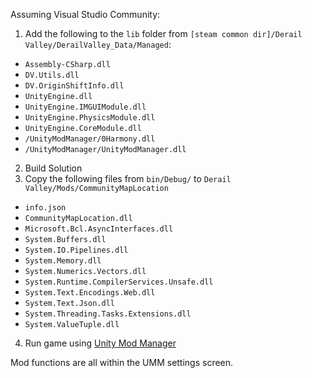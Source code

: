 Assuming Visual Studio Community:

1. Add the following to the `lib` folder from `[steam common dir]/Derail Valley/DerailValley_Data/Managed`:
- `Assembly-CSharp.dll`
- `DV.Utils.dll`
- `DV.OriginShiftInfo.dll`
- `UnityEngine.dll`
- `UnityEngine.IMGUIModule.dll`
- `UnityEngine.PhysicsModule.dll`
- `UnityEngine.CoreModule.dll`
- `/UnityModManager/0Harmony.dll`
- `/UnityModManager/UnityModManager.dll`

2. Build Solution
3. Copy the following files from `bin/Debug/` to `Derail Valley/Mods/CommunityMapLocation`
- `info.json`
- `CommunityMapLocation.dll`
- `Microsoft.Bcl.AsyncInterfaces.dll`
- `System.Buffers.dll`
- `System.IO.Pipelines.dll`
- `System.Memory.dll`
- `System.Numerics.Vectors.dll`
- `System.Runtime.CompilerServices.Unsafe.dll`
- `System.Text.Encodings.Web.dll`
- `System.Text.Json.dll`
- `System.Threading.Tasks.Extensions.dll`
- `System.ValueTuple.dll`

4. Run game using [Unity Mod Manager](https://www.nexusmods.com/site/mods/21)

Mod functions are all within the UMM settings screen.